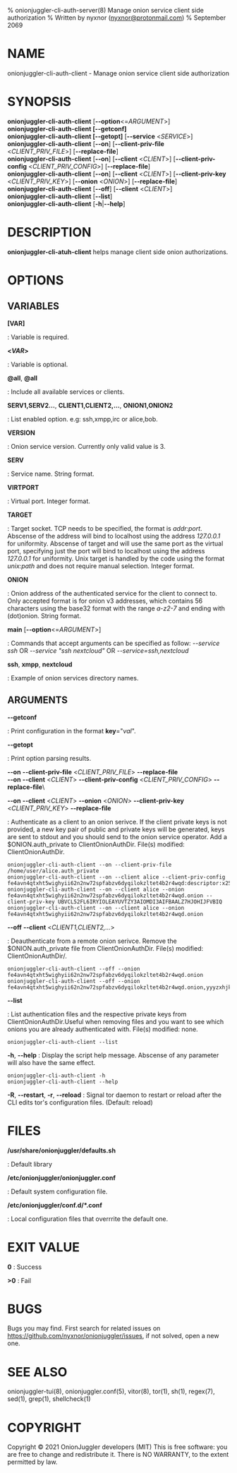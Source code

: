 % onionjuggler-cli-auth-server(8) Manage onion service client side authorization
% Written by nyxnor (nyxnor@protonmail.com)
% September 2069

# NAME

onionjuggler-cli-auth-client - Manage onion service client side authorization


# SYNOPSIS

**onionjuggler-cli-auth-client** [**--option**<=*ARGUMENT*>]\
**onionjuggler-cli-auth-client [--getconf]**\
**onionjuggler-cli-auth-client [--getopt]** [**--service** <*SERVICE*>]\
**onionjuggler-cli-auth-client** [**--on**] [**--client-priv-file** <*CLIENT_PRIV_FILE*>] [**--replace-file**]\
**onionjuggler-cli-auth-client** [**--on**] [**--client** <*CLIENT*>] [**--client-priv-config** <*CLIENT_PRIV_CONFIG*>] [**--replace-file**]\
**onionjuggler-cli-auth-client** [**--on**] [**--client** <*CLIENT*>] [**--client-priv-key** <*CLIENT_PRIV_KEY*>] [**--onion** <*ONION*>] [**--replace-file**]\
**onionjuggler-cli-auth-client** [**--off**] [**--client** <*CLIENT*>]\
**onionjuggler-cli-auth-client** [**--list**]\
**onionjuggler-cli-auth-client** [**-h**|**--help**]


# DESCRIPTION

**onionjuggler-cli-atuh-client** helps manage client side onion authorizations.


# OPTIONS

## VARIABLES

**[VAR]**

: Variable is required.

**<*VAR*>**

: Variable is optional.

**@all**, **@all**

: Include all available services or clients.

**SERV1,SERV2...**, **CLIENT1,CLIENT2,...**, **ONION1,ONION2**

: List enabled option. e.g: ssh,xmpp,irc or alice,bob.

**VERSION**

: Onion service version. Currently only valid value is 3.

**SERV**

: Service name. String format.

**VIRTPORT**

: Virtual port. Integer format.

**TARGET**

: Target socket. TCP needs to be specified, the format is *addr:port*. Abscense of the address will bind to localhost using the address *127.0.0.1* for uniformity. Abscense of target and will use the same port as the virtual port, specifying just the port will bind to localhost using the address *127.0.0.1* for uniformity. Unix target is handled by the code using the format *unix:path* and does not require manual selection. Integer format.

**ONION**

: Onion address of the authenticated service for the client to connect to. Only accepted format is for onion v3 addresses, which contains 56 characters using the base32 format with the range *a-z2-7* and ending with (dot)onion. String format.

**main** [**--option**<=*ARGUMENT*>]

: Commands that accept arguments can be specified as follow: *--service ssh* OR *--service "ssh nextcloud"* OR *--service=ssh,nextcloud*

**ssh**, **xmpp**, **nextcloud**

: Example of onion services directory names.

## ARGUMENTS

**--getconf**

: Print configuration in the format **key**="*val*".

**--getopt**

: Print option parsing results.

**--on** **--client-priv-file** <*CLIENT_PRIV_FILE*> **--replace-file**\
**--on** **--client** <*CLIENT*> **--client-priv-config** <*CLIENT_PRIV_CONFIG*> **--replace-file**\

**--on** **--client** <*CLIENT*> **--onion** <*ONION*> **--client-priv-key** <*CLIENT_PRIV_KEY*> **--replace-file**

: Authenticate as a client to an onion serivce. If the client private keys is not provided, a new key pair of public and private keys will be generated, keys are sent to stdout and you should send to the onion service operator. Add a $ONION.auth_private to ClientOnionAuthDir. File(s) modified: ClientOnionAuthDir.
```
onionjuggler-cli-auth-client --on --client-priv-file /home/user/alice.auth_private
onionjuggler-cli-auth-client --on --client alice --client-priv-config fe4avn4qtxht5wighyii62n2nw72spfabzv6dyqilokzltet4b2r4wqd:descriptor:x25519:UBVCL52FL6IRYIOLEAYUVTZY3AIOM
onionjuggler-cli-auth-client --on --client alice --onion fe4avn4qtxht5wighyii62n2nw72spfabzv6dyqilokzltet4b2r4wqd.onion --client-priv-key UBVCL52FL6IRYIOLEAYUVTZY3AIOMDI3AIFBAALZ7HJOHIJFVBIQ
onionjuggler-cli-auth-client --on --client alice --onion fe4avn4qtxht5wighyii62n2nw72spfabzv6dyqilokzltet4b2r4wqd.onion
```

**--off** **--client** <*CLIENT1,CLIENT2,...*>

: Deauthenticate from a remote onion serivce. Remove the $ONION.auth_private file from ClientOnionAuthDir. File(s) modified: ClientOnionAuthDir/.
```
onionjuggler-cli-auth-client --off --onion fe4avn4qtxht5wighyii62n2nw72spfabzv6dyqilokzltet4b2r4wqd.onion
onionjuggler-cli-auth-client --off --onion fe4avn4qtxht5wighyii62n2nw72spfabzv6dyqilokzltet4b2r4wqd.onion,yyyzxhjk6psc6ul5jnfwloamhtyh7si74b47a3k2q3pskwwxrzhsxmad.onion
```

**--list**

: List authentication files and the respective private keys from ClientOnionAuthDir.Useful when removing files and you want to see which onions you are already authenticated with.  File(s) modified: none.
```
onionjuggler-cli-auth-client --list
```

**-h**, **--help**
: Display the script help message. Abscense of any parameter will also have the same effect.
```
onionjuggler-cli-auth-client -h
onionjuggler-cli-auth-client --help
```

**-R**, **--restart**, **-r**, **--reload**
: Signal tor daemon to restart or reload after the CLI edits tor's configuration files. (Default: reload)


# FILES

**/usr/share/onionjuggler/defaults.sh**

: Default library

**/etc/onionjuggler/onionjuggler.conf**

: Default system configuration file.

**/etc/onionjuggler/conf.d/\*.conf**

: Local configuration files that overrrite the default one.


# EXIT VALUE

**0**
: Success

**>0**
: Fail


# BUGS

Bugs you may find. First search for related issues on https://github.com/nyxnor/onionjuggler/issues, if not solved, open a new one.


# SEE ALSO

onionjuggler-tui(8), onionjuggler.conf(5), vitor(8), tor(1), sh(1), regex(7), sed(1), grep(1), shellcheck(1)


# COPYRIGHT

Copyright  ©  2021  OnionJuggler developers (MIT)
This is free software: you are free to change and redistribute it.  There is NO WARRANTY, to the extent permitted by law.
